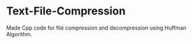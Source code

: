 # Text-File-Compression
Made Cpp code for file compression and decompression using Huffman Algorithm.
